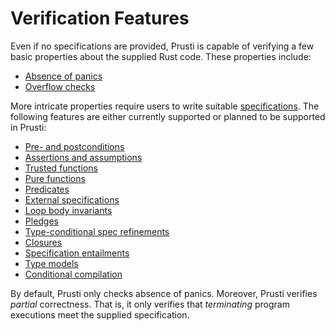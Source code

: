 # Verification Features

Even if no specifications are provided, Prusti is capable of verifying a few basic properties about the supplied Rust code.
These properties include:

- [Absence of panics](panic.md)
- [Overflow checks](overflow.md)

More intricate properties require users to write suitable [specifications](../syntax.md).
The following features are either currently supported or planned to be supported in Prusti:

- [Pre- and postconditions](prepost.md)
- [Assertions and assumptions](assert_assume.md)
- [Trusted functions](trusted.md)
- [Pure functions](pure.md)
- [Predicates](predicate.md)
- [External specifications](external.md)
- [Loop body invariants](loop.md)
- [Pledges](pledge.md)
- [Type-conditional spec refinements](type_cond_spec.md)
- [Closures](closure.md)
- [Specification entailments](spec_ent.md)
- [Type models](type-models.md)
- [Conditional compilation](prusti-feature.md)

By default, Prusti only checks absence of panics.
Moreover, Prusti verifies *partial* correctness. That is, it only verifies that *terminating* program executions meet the supplied specification.
